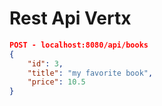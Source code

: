 # Rest Api Vertx

```json
POST - localhost:8080/api/books
{
	"id": 3,
	"title": "my favorite book",
	"price": 10.5
}
```
